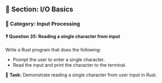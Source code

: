## 📘 Section: I/O Basics  
### 🔹 Category: Input Processing  
#### ❓ Question 35: Reading a single character from input

Write a Rust program that does the following:

- Prompt the user to enter a single character.
- Read the input and print the character to the terminal.

🔧 **Task:** Demonstrate reading a single character from user input in Rust.

